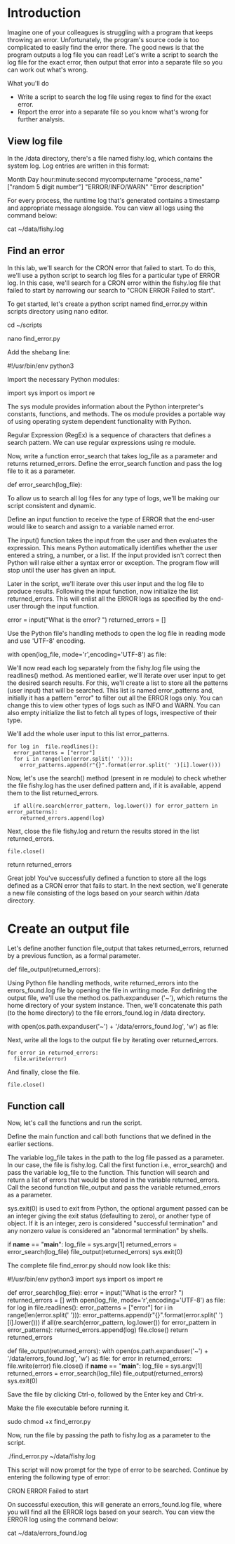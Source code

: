 # Introduction

Imagine one of your colleagues is struggling with a program that keeps throwing an error. Unfortunately, the program's source code is too complicated to easily find the error there. The good news is that the program outputs a log file you can read! Let's write a script to search the log file for the exact error, then output that error into a separate file so you can work out what's wrong.

What you'll do

- Write a script to search the log file using regex to find for the exact error.
- Report the error into a separate file so you know what's wrong for further analysis.



## View log file

In the /data directory, there's a file named fishy.log, which contains the system log. Log entries are written in this format:

Month Day hour:minute:second mycomputername "process_name"["random 5 digit number"] "ERROR/INFO/WARN" "Error description"

For every process, the runtime log that's generated contains a timestamp and appropriate message alongside. You can view all logs using the command below:

  cat ~/data/fishy.log


## Find an error

In this lab, we'll search for the CRON error that failed to start. To do this, we'll use a python script to search log files for a particular type of ERROR log. In this case, we'll search for a CRON error within the fishy.log file that failed to start by narrowing our search to "CRON ERROR Failed to start".

To get started, let's create a python script named find_error.py within scripts directory using nano editor.

  cd ~/scripts

  nano find_error.py

Add the shebang line:

  #!/usr/bin/env python3

Import the necessary Python modules:

  import sys
  import os
  import re

The sys module provides information about the Python interpreter's constants, functions, and methods. The os module provides a portable way of using operating system dependent functionality with Python.

Regular Expression (RegEx) is a sequence of characters that defines a search pattern. We can use regular expressions using re module.

Now, write a function error_search that takes log_file as a parameter and returns returned_errors. Define the error_search function and pass the log file to it as a parameter.

  def error_search(log_file):

To allow us to search all log files for any type of logs, we'll be making our script consistent and dynamic.

Define an input function to receive the type of ERROR that the end-user would like to search and assign to a variable named error.

The input() function takes the input from the user and then evaluates the expression. This means Python automatically identifies whether the user entered a string, a number, or a list. If the input provided isn't correct then Python will raise either a syntax error or exception. The program flow will stop until the user has given an input.

Later in the script, we'll iterate over this user input and the log file to produce results. Following the input function, now initialize the list returned_errors. This will enlist all the ERROR logs as specified by the end-user through the input function.

  error = input("What is the error? ")
  returned_errors = []

Use the Python file's handling methods to open the log file in reading mode and use 'UTF-8' encoding.

  with open(log_file, mode='r',encoding='UTF-8') as file:

We'll now read each log separately from the fishy.log file using the readlines() method. As mentioned earlier, we'll iterate over user input to get the desired search results. For this, we'll create a list to store all the patterns (user input) that will be searched. This list is named error_patterns and, initially it has a pattern "error" to filter out all the ERROR logs only. You can change this to view other types of logs such as INFO and WARN. You can also empty initialize the list to fetch all types of logs, irrespective of their type.

We'll add the whole user input to this list error_patterns.

    for log in  file.readlines():
      error_patterns = ["error"]
      for i in range(len(error.split(' '))):
        error_patterns.append(r"{}".format(error.split(' ')[i].lower()))

Now, let's use the search() method (present in re module) to check whether the file fishy.log has the user defined pattern and, if it is available, append them to the list returned_errors.

      if all(re.search(error_pattern, log.lower()) for error_pattern in error_patterns):
        returned_errors.append(log)

Next, close the file fishy.log and return the results stored in the list returned_errors.

    file.close()
  return returned_errors

Great job! You've successfully defined a function to store all the logs defined as a CRON error that fails to start. In the next section, we'll generate a new file consisting of the logs based on your search within /data directory.

# Create an output file

Let's define another function file_output that takes returned_errors, returned by a previous function, as a formal parameter.

def file_output(returned_errors):

Using Python file handling methods, write returned_errors into the errors_found.log file by opening the file in writing mode. For defining the output file, we'll use the method os.path.expanduser ('~'), which returns the home directory of your system instance. Then, we'll concatenate this path (to the home directory) to the file errors_found.log in /data directory.

  with open(os.path.expanduser('~') + '/data/errors_found.log', 'w') as file:

Next, write all the logs to the output file by iterating over returned_errors.

    for error in returned_errors:
      file.write(error)

And finally, close the file.

    file.close()


## Function call

Now, let's call the functions and run the script.

Define the main function and call both functions that we defined in the earlier sections.

The variable log_file takes in the path to the log file passed as a parameter. In our case, the file is fishy.log. Call the first function i.e., error_search() and pass the variable log_file to the function. This function will search and return a list of errors that would be stored in the variable returned_errors. Call the second function file_output and pass the variable returned_errors as a parameter.

sys.exit(0) is used to exit from Python, the optional argument passed can be an integer giving the exit status (defaulting to zero), or another type of object. If it is an integer, zero is considered "successful termination" and any nonzero value is considered an "abnormal termination" by shells.

if __name__ == "__main__":
  log_file = sys.argv[1]
  returned_errors = error_search(log_file)
  file_output(returned_errors)
  sys.exit(0)

The complete file find_error.py should now look like this:

#!/usr/bin/env python3
import sys
import os
import re


def error_search(log_file):
  error = input("What is the error? ")
  returned_errors = []
  with open(log_file, mode='r',encoding='UTF-8') as file:
    for log in  file.readlines():
      error_patterns = ["error"]
      for i in range(len(error.split(' '))):
        error_patterns.append(r"{}".format(error.split(' ')[i].lower()))
      if all(re.search(error_pattern, log.lower()) for error_pattern in error_patterns):
        returned_errors.append(log)
    file.close()
  return returned_errors

  
def file_output(returned_errors):
  with open(os.path.expanduser('~') + '/data/errors_found.log', 'w') as file:
    for error in returned_errors:
      file.write(error)
    file.close()
if __name__ == "__main__":
  log_file = sys.argv[1]
  returned_errors = error_search(log_file)
  file_output(returned_errors)
  sys.exit(0)

Save the file by clicking Ctrl-o, followed by the Enter key and Ctrl-x.

Make the file executable before running it.

  sudo chmod +x find_error.py

Now, run the file by passing the path to fishy.log as a parameter to the script.

  ./find_error.py ~/data/fishy.log

This script will now prompt for the type of error to be searched. Continue by entering the following type of error:

  CRON ERROR Failed to start

On successful execution, this will generate an errors_found.log file, where you will find all the ERROR logs based on your search. You can view the ERROR log using the command below:

  cat ~/data/errors_found.log

